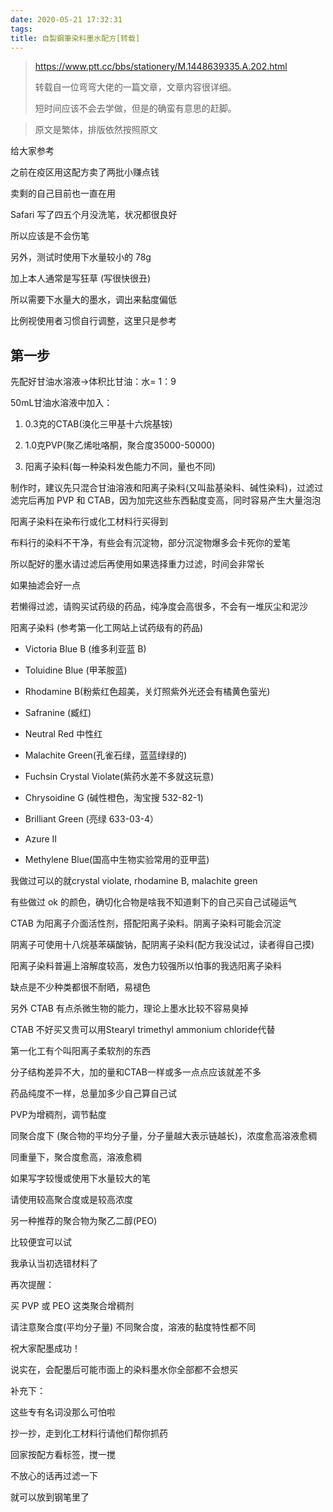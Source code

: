 ```yaml
---
date: 2020-05-21 17:32:31
tags:
title: 自製鋼筆染料墨水配方[转载]
---
```


> https://www.ptt.cc/bbs/stationery/M.1448639335.A.202.html
>
> 转载自一位弯弯大佬的一篇文章，文章内容很详细。
>
> 短时间应该不会去学做，但是的确蛮有意思的赶脚。



> 原文是繁体，排版依然按照原文



给大家参考

之前在疫区用这配方卖了两批小赚点钱

卖剩的自己目前也一直在用

Safari 写了四五个月没洗笔，状况都很良好

所以应该是不会伤笔



另外，测试时使用下水量较小的 78g

 加上本人通常是写狂草 (写很快很丑) 

所以需要下水量大的墨水，调出来黏度偏低

比例视使用者习惯自行调整，这里只是参考



## 第一步

先配好甘油水溶液→体积比甘油：水= 1：9

50mL甘油水溶液中加入：

1. 0.3克的CTAB(溴化三甲基十六烷基铵)

2. 1.0克PVP(聚乙烯吡咯酮，聚合度35000-50000) 

3. 阳离子染料(每一种染料发色能力不同，量也不同)  


制作时，建议先只混合甘油溶液和阳离子染料(又叫盐基染料、碱性染料)，过滤过滤完后再加 PVP 和 CTAB，因为加完这些东西黏度变高，同时容易产生大量泡泡

阳离子染料在染布行或化工材料行买得到

布料行的染料不干净，有些会有沉淀物，部分沉淀物爆多会卡死你的爱笔

所以配好的墨水请过滤后再使用如果选择重力过滤，时间会非常长

如果抽滤会好一点

若懒得过滤，请购买试药级的药品，纯净度会高很多，不会有一堆灰尘和泥沙

阳离子染料 (参考第一化工网站上试药级有的药品)

- Victoria Blue B (维多利亚蓝 B)

- Toluidine Blue (甲苯胺蓝)
- Rhodamine B(粉紫红色超美，关灯照紫外光还会有橘黄色萤光)
- Safranine (臧红)
- Neutral Red 中性红 
- Malachite Green(孔雀石绿，蓝蓝绿绿的)
- Fuchsin Crystal Violate(紫药水差不多就这玩意)
- Chrysoidine G (碱性橙色，淘宝搜 532-82-1)
- Brilliant Green (亮绿  633-03-4）
- Azure II
- Methylene Blue(国高中生物实验常用的亚甲蓝)

我做过可以的就crystal violate, rhodamine B, malachite green

有些做过 ok 的颜色，确切化合物是啥我不知道剩下的自己买自己试碰运气

CTAB 为阳离子介面活性剂，搭配阳离子染料。阴离子染料可能会沉淀

阴离子可使用十八烷基苯磺酸钠，配阴离子染料(配方我没试过，读者得自己摸)

 阳离子染料普遍上溶解度较高，发色力较强所以怕事的我选阳离子染料

缺点是不少种类都很不耐晒，易褪色

另外 CTAB 有点杀微生物的能力，理论上墨水比较不容易臭掉

CTAB 不好买又贵可以用Stearyl trimethyl ammonium chloride代替

第一化工有个叫阳离子柔软剂的东西

分子结构差异不大，加的量和CTAB一样或多一点点应该就差不多

药品纯度不一样，总量加多少自己算自己试



PVP为增稠剂，调节黏度

同聚合度下 (聚合物的平均分子量，分子量越大表示链越长)，浓度愈高溶液愈稠

同重量下，聚合度愈高，溶液愈稠

如果写字较慢或使用下水量较大的笔

请使用较高聚合度或是较高浓度



另一种推荐的聚合物为聚乙二醇(PEO)

 比较便宜可以试

我承认当初选错材料了



再次提醒：

买 PVP 或 PEO 这类聚合增稠剂

请注意聚合度(平均分子量) 不同聚合度，溶液的黏度特性都不同

祝大家配墨成功！ 

说实在，会配墨后可能市面上的染料墨水你全部都不会想买



补充下： 

这些专有名词没那么可怕啦

抄一抄，走到化工材料行请他们帮你抓药

回家按配方看标签，搅一搅

不放心的话再过滤一下

就可以放到钢笔里了